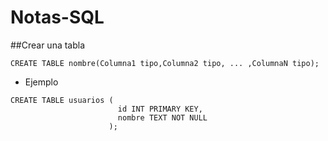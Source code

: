 # Notas-SQL

##Crear una tabla
  ```
  CREATE TABLE nombre(Columna1 tipo,Columna2 tipo, ... ,ColumnaN tipo);
  ```
  - Ejemplo
  ```
  CREATE TABLE usuarios (
                          id INT PRIMARY KEY,
                          nombre TEXT NOT NULL
                        );
  ```
    
